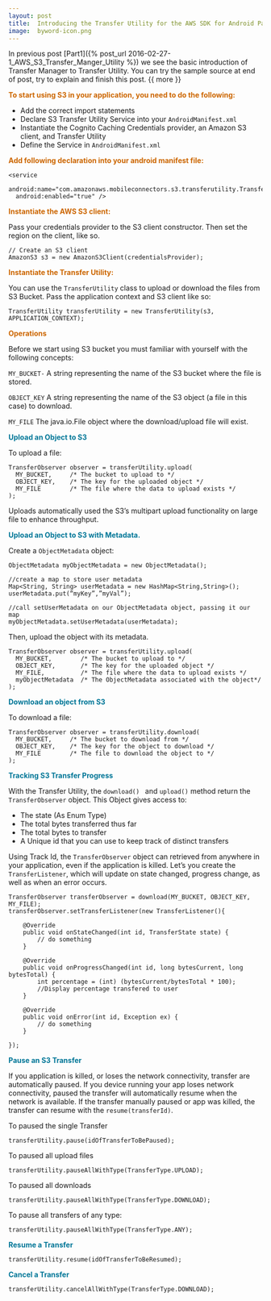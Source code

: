```yaml
---
layout: post
title:	Introducing the Transfer Utility for the AWS SDK for Android Part2
image:	byword-icon.png
---
```


In previous post [Part1]({% post_url 2016-02-27-1_AWS_S3_Transfer_Manger_Utility %}) we see the basic introduction of Transfer Manager to Transfer Utility. You can try the sample source at end of post, try to explain and finish this post.
{{ more }}

**<span style="color:#c60">To start using S3 in your application, you need to do the following:</span>**

* Add the correct import statements
* Declare S3 Transfer Utility Service into your `AndroidManifest.xml`
* Instantiate the Cognito Caching Credentials provider, an Amazon S3 client, and Transfer Utility
* Define the Service in `AndroidManifest.xml`

**<span style="color:#c60">Add following declaration into your android manifest file:</span>**

	<service
	  android:name="com.amazonaws.mobileconnectors.s3.transferutility.TransferService"
	  android:enabled="true" />

**<span style="color:#c60">Instantiate the AWS S3 client:</span>**

Pass your credentials provider to the S3 client constructor. Then set the region on the client, like so.

	// Create an S3 client
	AmazonS3 s3 = new AmazonS3Client(credentialsProvider);

**<span style="color:#c60">Instantiate the Transfer Utility:</span>**

You can use the `TransferUtility` class to upload or download the files from S3 Bucket. Pass the application context and S3 client like so:

	TransferUtility transferUtility = new TransferUtility(s3, APPLICATION_CONTEXT);

**<span style="color:#c60">Operations</span>**

Before we start using S3 bucket you must familiar with yourself with the following concepts:

`MY_BUCKET-` A string representing the name of the S3 bucket where the file is stored.

`OBJECT_KEY` A string representing the name of the S3 object (a file in this case) to download.

`MY_FILE`  The java.io.File object where the download/upload file will exist.

**<span style="color:#007697">Upload an Object to S3</span>**

To upload a file:

	TransferObserver observer = transferUtility.upload(
	  MY_BUCKET,     /* The bucket to upload to */
	  OBJECT_KEY,    /* The key for the uploaded object */
	  MY_FILE        /* The file where the data to upload exists */
	);

Uploads automatically used the S3’s multipart upload functionality on large file to enhance throughput.

**<span style="color:#007697">Upload an Object to S3 with Metadata.</span>**

Create a `ObjectMetadata` object:

	ObjectMetadata myObjectMetadata = new ObjectMetadata();

	//create a map to store user metadata
	Map<String, String> userMetadata = new HashMap<String,String>();
	userMetadata.put(“myKey”,”myVal”);

	//call setUserMetadata on our ObjectMetadata object, passing it our map
	myObjectMetadata.setUserMetadata(userMetadata);

Then, upload the object with its metadata.

	TransferObserver observer = transferUtility.upload(
	  MY_BUCKET,        /* The bucket to upload to */
	  OBJECT_KEY,       /* The key for the uploaded object */
	  MY_FILE,          /* The file where the data to upload exists */
	  myObjectMetadata  /* The ObjectMetadata associated with the object*/
	);	

**<span style="color:#007697">Download an object from S3</span>**

To download a file:

	TransferObserver observer = transferUtility.download(
	  MY_BUCKET,     /* The bucket to download from */
	  OBJECT_KEY,    /* The key for the object to download */
	  MY_FILE        /* The file to download the object to */
	);

**<span style="color:#007697">Tracking S3 Transfer Progress</span>**

With the Transfer Utility, the `download() ` and `upload()` method return the `TransferObserver` object.  This Object gives access to:

* The state (As Enum Type)
* The total bytes transferred thus far
* The total bytes to transfer
* A Unique id that you can use to keep track of distinct transfers

Using Track Id, the `TransferObserver` object can retrieved from anywhere in your application, even if the application is killed.  Let’s you create the `TransferListener`, which will update on state changed, progress change, as well as when an error occurs.

	TransferObserver transferObserver = download(MY_BUCKET, OBJECT_KEY, MY_FILE);
	transferObserver.setTransferListener(new TransferListener(){

	    @Override
	    public void onStateChanged(int id, TransferState state) {
	        // do something
	    }

	    @Override
	    public void onProgressChanged(int id, long bytesCurrent, long bytesTotal) {
	        int percentage = (int) (bytesCurrent/bytesTotal * 100);
	        //Display percentage transfered to user
	    }

	    @Override
	    public void onError(int id, Exception ex) {
	        // do something
	    }

	});

**<span style="color:#007697">Pause an S3 Transfer</span>**

If you application is killed, or loses the network connectivity, transfer are automatically paused. If you device running your app loses network connectivity, paused the transfer will automatically resume when the network is available. If the transfer manually paused or app was killed, the transfer can resume with the `resume(transferId)`.

To paused the single Transfer

	transferUtility.pause(idOfTransferToBePaused);

To paused all upload files

	transferUtility.pauseAllWithType(TransferType.UPLOAD);

To paused all downloads

	transferUtility.pauseAllWithType(TransferType.DOWNLOAD);

To pause all transfers of any type:

	transferUtility.pauseAllWithType(TransferType.ANY);


**<span style="color:#007697">Resume a Transfer</span>**

	transferUtility.resume(idOfTransferToBeResumed);


**<span style="color:#007697">Cancel a Transfer</span>**

	transferUtility.cancelAllWithType(TransferType.DOWNLOAD);